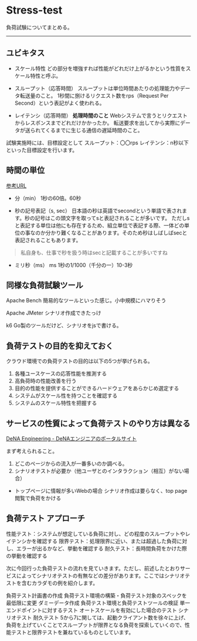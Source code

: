 # Stress-test

負荷試験についてまとめる。

---

## ユビキタス

- スケール特性
どの部分を増強すれば性能がどれだけ上がるかという性質をスケール特性と呼ぶ。

- スループット（応答時間）
スループットは単位時間あたりの処理能力やデータ転送量のこと。
1秒間に捌けるリクエスト数をrps（Request Per Second）という表記がよく使われる。

- レイテンシ（応答時間）
**処理時間のこと**
Webシステムで言うとリクエストからレスポンスまでどれだけかかったか。
転送要求を出してから実際にデータが送られてくるまでに生じる通信の遅延時間のこと。

試験実施時には、目標設定として
スループット：〇〇rps
レイテンシ：n秒以下
といった目標設定を行います。

## 時間の単位
[参考URL](https://tanijiten.com/time-howtouse-15)

- 分（min）
1秒の60倍。60秒

- 秒の記号表記（s, sec）
日本語の秒は英語でsecondという単語で表されます。秒の記号はこの頭文字を取ってsと表記されることが多いです。
ただしsと表記する単位は他にも存在するため、組立単位で表記する際、一体どの単位の事なのか分かり難くなることがあります。そのため秒はしばしばsecと表記されることもあります。
>私自身も、仕事で秒を扱う時はsecと記載することが多いですね

- ミリ秒（ms）
ms	1秒の1/1000（千分の一）10-3秒


## 同様な負荷試験ツール

Apache Bench
簡易的なツールといった感じ。小中規模にハマりそう

Apache JMeter
シナリオ作成できたっけ

k6
Go製のツールだけど、シナリオをjsで書ける。


## 負荷テストの目的を抑えておく

クラウド環境での負荷テストの目的は以下の5つが挙げられる。

1. 各種ユースケースの応答性能を推測する
2. 高負荷時の性能改善を行う
3. 目的の性能を提供することができるハードウェアをあらかじめ選定する
4. システムがスケール性を持つことを確認する
5. システムのスケール特性を把握する

## サービスの性質によって負荷テストのやり方は異なる
[DeNA Engineering - DeNAエンジニアのポータルサイト](https://engineering.dena.com/blog/2021/10/healthcare-load-testing/)


まず考えられること。
1. どこのページからの流入が一番多いのか調べる。
2. シナリオテストが必要か（他ユーザとのインタラクション（相互）がない場合）

- トップページに情報が多いWebの場合
シナリオ作成は要らなく、top page閲覧で負荷をかける

## 負荷テスト アプローチ

性能テスト：システムが想定している負荷に対し、どの程度のスループットやレイテンシかを確認する
限界テスト：処理限界に近い、または超過した負荷に対し、エラーが出るかなど、挙動を確認する
耐久テスト：長時間負荷をかけた際の挙動を確認する

次に今回行った負荷テストの流れを見ていきます。ただし、前述したとおりサービスによってシナリオテストの有無などの差分があります。ここではシナリオテストを含むカラダモの例を紹介します。

負荷テスト計画書の作成
負荷テスト環境の構築・負荷テスト対象のスペックを最低限に変更
ダミーデータ作成
負荷テスト環境と負荷テストツールの検証
単一エンドポイントに対するテスト
オートスケールを有効にした場合のテスト
シナリオテスト
耐久テスト
5から7に関しては、起動クライアント数を徐々に上げ、負荷を上げていくことでスループットが限界となる負荷を探索していくので、性能テストと限界テストを兼ねているものとしています。